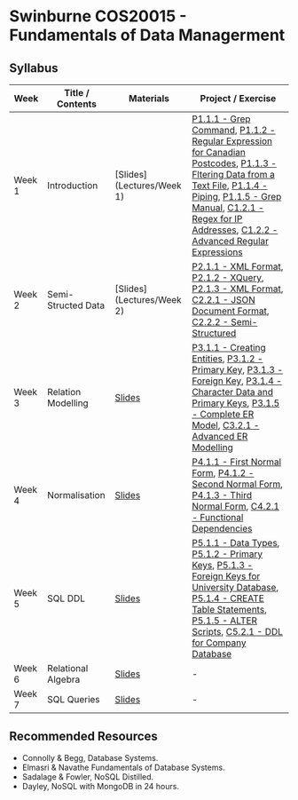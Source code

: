 # Swinburne COS20015 - Fundamentals of Data Managerment

## Syllabus

| Week                                                           | Title / Contents     | Materials                                                                | Project / Exercise                                      |
| ----------------------------------------------------------------- | -------------------- | ------------------------------------------------------------------------ | ------------------------------------------------------- |
|  Week 1 | Introduction | [Slides](Lectures/Week 1) | [P1.1.1 - Grep Command](Projects/P1.1.1), [P1.1.2 - Regular Expression for Canadian Postcodes](Projects/P1.1.2), [P1.1.3 - Fltering Data from a Text File](Projects/P1.1.3), [P1.1.4 - Piping](Projects/P1.1.4), [P1.1.5 - Grep Manual](Projects/P1.1.5), [C1.2.1 - Regex for IP Addresses](Projects/C1.2.1), [C1.2.2 - Advanced Regular Expressions](Projects/C1.2.2) |
| Week 2| Semi-Structed Data | [Slides](Lectures/Week 2) | [P2.1.1 - XML Format](Projects/P2.1.1), [P2.1.2 - XQuery](Projects/P2.1.2), [P2.1.3 - XML Format](Projects/P2.1.3), [C2.2.1 - JSON Document Format](Projects/P2.2.1), [C2.2.2 - Semi-Structured](Projects/C2.2.2) |
| Week 3 | Relation Modelling | [Slides]() | [P3.1.1 - Creating Entities](Projects/P3.1.1), [P3.1.2 - Primary Key](Projects/P3.1.2), [P3.1.3 - Foreign Key](Projects/P3.1.3), [P3.1.4 - Character Data and Primary Keys](Projects/P3.1.4), [P3.1.5 - Complete ER Model](Projects/P3.1.5), [C3.2.1 - Advanced ER Modelling](Projects/C3.2.1) |
| Week 4 | Normalisation | [Slides]() | [P4.1.1 - First Normal Form](Projects/P4.1.1), [P4.1.2 - Second Normal Form](Projects/P4.1.2), [P4.1.3 - Third Normal Form](Projects/P4.1.3), [C4.2.1 - Functional Dependencies](Projects/C4.2.1) |
| Week 5 | SQL DDL | [Slides]() | [P5.1.1 - Data Types](Projects/P5.1.1), [P5.1.2 - Primary Keys](Projects/P5.1.2), [P5.1.3 - Foreign Keys for University Database](Projects/P5.1.3), [P5.1.4 - CREATE Table Statements](Projects/P5.1.4), [P5.1.5 - ALTER Scripts](Projects/P5.1.5), [C5.2.1 - DDL for Company Database](Projects/C5.2.1) |
| Week 6 | Relational Algebra | [Slides]() | - |
| Week 7 | SQL Queries | [Slides]() | - |

## Recommended Resources
- Connolly & Begg, Database Systems.
- Elmasri & Navathe Fundamentals of Database Systems.
- Sadalage & Fowler, NoSQL Distilled.
- Dayley, NoSQL with MongoDB in 24 hours.
